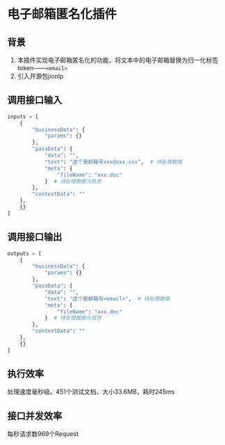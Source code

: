 # 电子邮箱匿名化插件

## 背景

1. 本插件实现电子邮箱匿名化的功能，将文本中的电子邮箱替换为归一化标签 token——`<email>`
2. 引入开源包jionlp

## 调用接口输入
```python
inputs = [
    {
        "businessData": {
            "params": {}
        },
        "passData": {
            "data": "",
            "text": "这个是邮箱号xxx@xxx.xxx",  # 待处理数据
            "meta": {
                "fileName": "xxx.doc"
            }  # 待处理数据元信息 
        },
        "contextData": ""
    },
    {}
]
```

## 调用接口输出
```python
outputs = [
    {
        "businessData": {
            "params": {}
        },
        "passData": {
            "data": "",
            "text": "这个是邮箱号<email>",  # 待处理数据
            "meta": {
                "fileName": "xxx.doc"
            }  # 待处理数据元信息 
        },
        "contextData": ""
    },
    {}
]
```

## 执行效率

处理速度毫秒级。451个测试文档、大小33.6MB，耗时245ms

## 接口并发效率

每秒请求数969个Request
